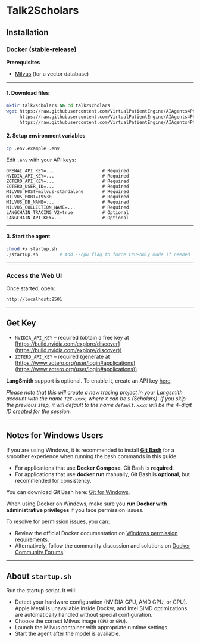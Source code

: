 # Talk2Scholars

## Installation

### Docker (stable-release)

**Prerequisites**

- [Milvus](https://milvus.io) (for a vector database)

---

#### 1. Download files

```sh
mkdir talk2scholars && cd talk2scholars
wget https://raw.githubusercontent.com/VirtualPatientEngine/AIAgents4Pharma/main/aiagents4pharma/talk2scholars/docker-compose.yml \
     https://raw.githubusercontent.com/VirtualPatientEngine/AIAgents4Pharma/main/aiagents4pharma/talk2scholars/.env.example \
     https://raw.githubusercontent.com/VirtualPatientEngine/AIAgents4Pharma/main/aiagents4pharma/talk2scholars/startup.sh
```

#### 2. Setup environment variables

```sh
cp .env.example .env
```

Edit `.env` with your API keys:

```env
OPENAI_API_KEY=...                  # Required
NVIDIA_API_KEY=...                  # Required
ZOTERO_API_KEY=...                  # Required
ZOTERO_USER_ID=...                  # Required
MILVUS_HOST=milvus-standalone       # Required
MILVUS_PORT=19530                   # Required
MILVUS_DB_NAME=...                  # Required
MILVUS_COLLECTION_NAME=...          # Required
LANGCHAIN_TRACING_V2=true           # Optional
LANGCHAIN_API_KEY=...               # Optional
```

---

#### 3. Start the agent

```sh
chmod +x startup.sh
./startup.sh        # Add --cpu flag to force CPU-only mode if needed
```

---

### Access the Web UI

Once started, open:

```
http://localhost:8501
```

---

## Get Key

- `NVIDIA_API_KEY` – required (obtain a free key at [https://build.nvidia.com/explore/discover](https://build.nvidia.com/explore/discover))
- `ZOTERO_API_KEY` – required (generate at [https://www.zotero.org/user/login#applications](https://www.zotero.org/user/login#applications))

**LangSmith** support is optional. To enable it, create an API key [here](https://docs.smith.langchain.com/administration/how_to_guides/organization_management/create_account_api_key).

_Please note that this will create a new tracing project in your Langsmith
account with the name `T2X-xxxx`, where `X` can be `S` (Scholars).
If you skip the previous step, it will default to the name `default`.
`xxxx` will be the 4-digit ID created for the session._

---

## Notes for Windows Users

If you are using Windows, it is recommended to install [**Git Bash**](https://git-scm.com/downloads) for a smoother experience when running the bash commands in this guide.

- For applications that use **Docker Compose**, Git Bash is **required**.
- For applications that use **docker run** manually, Git Bash is **optional**, but recommended for consistency.

You can download Git Bash here: [Git for Windows](https://git-scm.com/downloads).

When using Docker on Windows, make sure you **run Docker with administrative privileges** if you face permission issues.

To resolve for permission issues, you can:

- Review the official Docker documentation on [Windows permission requirements](https://docs.docker.com/desktop/setup/install/windows-permission-requirements/).
- Alternatively, follow the community discussion and solutions on [Docker Community Forums](https://forums.docker.com/t/error-when-trying-to-run-windows-containers-docker-client-must-be-run-with-elevated-privileges/136619).

---

## About `startup.sh`

Run the startup script. It will:

- Detect your hardware configuration (NVIDIA GPU, AMD GPU, or CPU). Apple Metal is unavailable inside Docker, and Intel SIMD optimizations are automatically handled without special configuration.
- Choose the correct Milvus image (`CPU` or `GPU`).
- Launch the Milvus container with appropriate runtime settings.
- Start the agent after the model is available.
